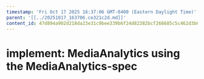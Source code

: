```yaml
---
timestamp: 'Fri Oct 17 2025 16:37:06 GMT-0400 (Eastern Daylight Time)'
parent: '[[../20251017_163706.ce321c2d.md]]'
content_id: 47d894a902d218da23e31c9bee339b6f24d82382bcf268685c5c462d3b62b98e
---
```


# implement: MediaAnalytics using the MediaAnalytics-spec
